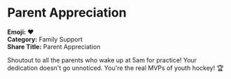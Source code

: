 # Parent Appreciation

**Emoji:** ❤️  
**Category:** Family Support  
**Share Title:** Parent Appreciation

Shoutout to all the parents who wake up at 5am for practice! Your dedication doesn't go unnoticed. You're the real MVPs of youth hockey! 🏆
